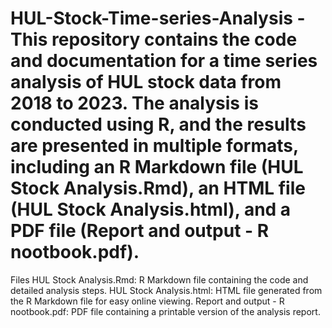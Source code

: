 # HUL-Stock-Time-series-Analysis - This repository contains the code and documentation for a time series analysis of HUL stock data from 2018 to 2023. The analysis is conducted using R, and the results are presented in multiple formats, including an R Markdown file (HUL Stock Analysis.Rmd), an HTML file (HUL Stock Analysis.html), and a PDF file (Report and output - R nootbook.pdf).

Files
HUL Stock Analysis.Rmd: R Markdown file containing the code and detailed analysis steps.
HUL Stock Analysis.html: HTML file generated from the R Markdown file for easy online viewing.
Report and output - R nootbook.pdf: PDF file containing a printable version of the analysis report.
